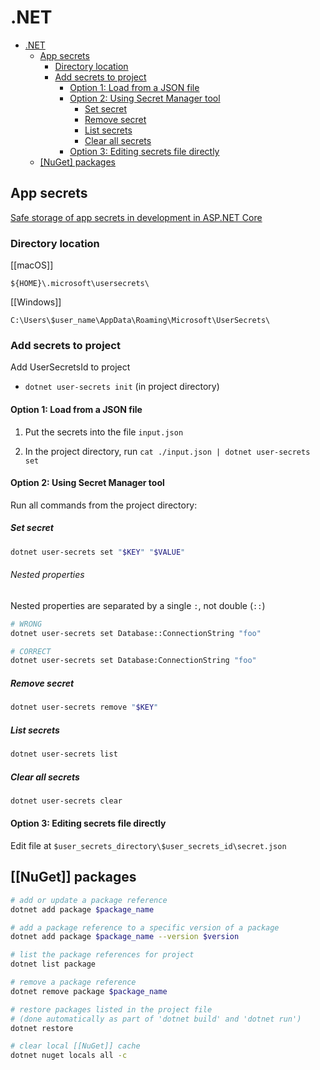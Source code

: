 # .NET

- [.NET](#net)
  - [App secrets](#app-secrets)
    - [Directory location](#directory-location)
    - [Add secrets to project](#add-secrets-to-project)
      - [Option 1: Load from a JSON file](#option-1-load-from-a-json-file)
      - [Option 2: Using Secret Manager tool](#option-2-using-secret-manager-tool)
        - [Set secret](#set-secret)
        - [Remove secret](#remove-secret)
        - [List secrets](#list-secrets)
        - [Clear all secrets](#clear-all-secrets)
      - [Option 3: Editing secrets file directly](#option-3-editing-secrets-file-directly)
  - [[NuGet] packages](#nuget-packages)

## App secrets

[Safe storage of app secrets in development in ASP.NET Core](https://docs.microsoft.com/en-us/aspnet/core/security/app-secrets?view=aspnetcore-5.0&tabs=windows)

### Directory location

[[macOS]]

`${HOME}\.microsoft\usersecrets\`

[[Windows]]

`C:\Users\$user_name\AppData\Roaming\Microsoft\UserSecrets\`

### Add secrets to project

Add UserSecretsId to project

- `dotnet user-secrets init` (in project directory)

#### Option 1: Load from a JSON file

1. Put the secrets into the file `input.json`

2. In the project directory, run `cat ./input.json | dotnet user-secrets set`

#### Option 2: Using Secret Manager tool

Run all commands from the project directory:

##### Set secret

```bash
dotnet user-secrets set "$KEY" "$VALUE"
```

###### Nested properties

Nested properties are separated by a single `:`, not double (`::`)

```bash
# WRONG
dotnet user-secrets set Database::ConnectionString "foo"

# CORRECT
dotnet user-secrets set Database:ConnectionString "foo"
```

##### Remove secret

```bash
dotnet user-secrets remove "$KEY"
```

##### List secrets

```bash
dotnet user-secrets list
```

##### Clear all secrets

```bash
dotnet user-secrets clear
```

#### Option 3: Editing secrets file directly

Edit file at `$user_secrets_directory\$user_secrets_id\secret.json`

## [[NuGet]] packages

```bash
# add or update a package reference
dotnet add package $package_name

# add a package reference to a specific version of a package
dotnet add package $package_name --version $version

# list the package references for project
dotnet list package

# remove a package reference
dotnet remove package $package_name

# restore packages listed in the project file
# (done automatically as part of 'dotnet build' and 'dotnet run')
dotnet restore

# clear local [[NuGet]] cache
dotnet nuget locals all -c
```
